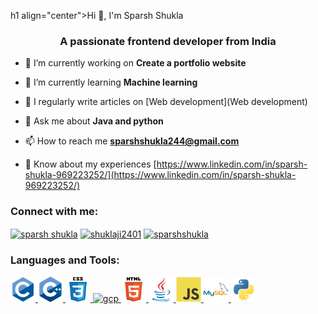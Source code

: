 h1 align="center">Hi 👋, I'm Sparsh Shukla</h1>
<h3 align="center">A passionate frontend developer from India</h3>

- 🔭 I’m currently working on **Create a portfolio website**

- 🌱 I’m currently learning **Machine learning**

- 📝 I regularly write articles on [Web development](Web development)

- 💬 Ask me about **Java and python**

- 📫 How to reach me **sparshshukla244@gmail.com**

- 📄 Know about my experiences [https://www.linkedin.com/in/sparsh-shukla-969223252/](https://www.linkedin.com/in/sparsh-shukla-969223252/)

<h3 align="left">Connect with me:</h3>
<p align="left">
<a href="https://linkedin.com/in/sparsh shukla" target="blank"><img align="center" src="https://raw.githubusercontent.com/rahuldkjain/github-profile-readme-generator/master/src/images/icons/Social/linked-in-alt.svg" alt="sparsh shukla" height="30" width="40" /></a>
<a href=https://www.instagram.com/shuklaji_2401?igsh=MWF0Y2I2Njhsc2w3aA==><img align="center" src="https://raw.githubusercontent.com/rahuldkjain/github-profile-readme-generator/master/src/images/icons/Social/instagram.svg" alt="shuklaji2401" height="30" width="40" /></a>
<a href="https://www.leetcode.com/sparshshukla" target="blank"><img align="center" src="https://raw.githubusercontent.com/rahuldkjain/github-profile-readme-generator/master/src/images/icons/Social/leet-code.svg" alt="sparshshukla" height="30" width="40" /></a>
</p>

<h3 align="left">Languages and Tools:</h3>
<p align="left"> <a href="https://www.cprogramming.com/" target="_blank" rel="noreferrer"> <img src="https://raw.githubusercontent.com/devicons/devicon/master/icons/c/c-original.svg" alt="c" width="40" height="40"/> </a> <a href="https://www.w3schools.com/cpp/" target="_blank" rel="noreferrer"> <img src="https://raw.githubusercontent.com/devicons/devicon/master/icons/cplusplus/cplusplus-original.svg" alt="cplusplus" width="40" height="40"/> </a> <a href="https://www.w3schools.com/css/" target="_blank" rel="noreferrer"> <img src="https://raw.githubusercontent.com/devicons/devicon/master/icons/css3/css3-original-wordmark.svg" alt="css3" width="40" height="40"/> </a> <a href="https://cloud.google.com" target="_blank" rel="noreferrer"> <img src="https://www.vectorlogo.zone/logos/google_cloud/google_cloud-icon.svg" alt="gcp" width="40" height="40"/> </a> <a href="https://www.w3.org/html/" target="_blank" rel="noreferrer"> <img src="https://raw.githubusercontent.com/devicons/devicon/master/icons/html5/html5-original-wordmark.svg" alt="html5" width="40" height="40"/> </a> <a href="https://www.java.com" target="_blank" rel="noreferrer"> <img src="https://raw.githubusercontent.com/devicons/devicon/master/icons/java/java-original.svg" alt="java" width="40" height="40"/> </a> <a href="https://developer.mozilla.org/en-US/docs/Web/JavaScript" target="_blank" rel="noreferrer"> <img src="https://raw.githubusercontent.com/devicons/devicon/master/icons/javascript/javascript-original.svg" alt="javascript" width="40" height="40"/> </a> <a href="https://www.mysql.com/" target="_blank" rel="noreferrer"> <img src="https://raw.githubusercontent.com/devicons/devicon/master/icons/mysql/mysql-original-wordmark.svg" alt="mysql" width="40" height="40"/> </a> <a href="https://www.python.org" target="_blank" rel="noreferrer"> <img src="https://raw.githubusercontent.com/devicons/devicon/master/icons/python/python-original.svg" alt="python" width="40" height="40"/> </a> </p>
